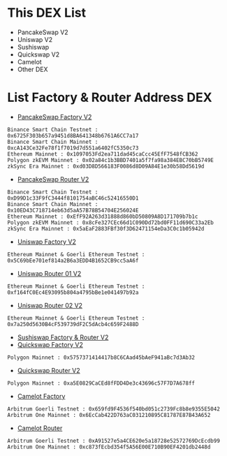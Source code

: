 # This DEX List
- PancakeSwap V2
- Uniswap V2
- Sushiswap
- Quickswap V2
- Camelot
- Other DEX

# List Factory & Router Address DEX
- [PancakeSwap Factory V2](https://docs.pancakeswap.finance/developers/smart-contracts/pancakeswap-exchange/v2-contracts/factory-v2)
```
Binance Smart Chain Testnet : 0x6725F303b657a9451d8BA641348b6761A6CC7a17
Binance Smart Chain Mainnet : 0xcA143Ce32Fe78f1f7019d7d551a6402fC5350c73
Ethereum Mainnet : 0x1097053Fd2ea711dad45caCcc45EfF7548fCB362
Polygon zkEVM Mainnet : 0x02a84c1b3BBD7401a5f7fa98a384EBC70bB5749E
zkSync Era Mainnet : 0xd03D8D566183F0086d8D09A84E1e30b58Dd5619d
```
- [PancakeSwap Router V2](https://docs.pancakeswap.finance/developers/smart-contracts/pancakeswap-exchange/v2-contracts/router-v2)
```
Binance Smart Chain Testnet : 0xD99D1c33F9fC3444f8101754aBC46c52416550D1
Binance Smart Chain Mainnet : 0x10ED43C718714eb63d5aA57B78B54704E256024E
Ethereum Mainnet : 0xEfF92A263d31888d860bD50809A8D171709b7b1c
Polygon zkEVM Mainnet : 0x8cFe327CEc66d1C090Dd72bd0FF11d690C33a2Eb
zkSync Era Mainnet : 0x5aEaF2883FBf30f3D62471154eDa3C0c1b05942d
```
- [Uniswap Factory V2](https://docs.uniswap.org/contracts/v2/reference/smart-contracts/factory)
```
Ethereum Mainnet & Goerli Ethereum Testnet : 0x5C69bEe701ef814a2B6a3EDD4B1652CB9cc5aA6f
```
- [Uniswap Router 01 V2](https://docs.uniswap.org/contracts/v2/reference/smart-contracts/router-01)
```
Ethereum Mainnet & Goerli Ethereum Testnet : 0xf164fC0Ec4E93095b804a4795bBe1e041497b92a
```
- [Uniswap Router 02 V2](https://docs.uniswap.org/contracts/v2/reference/smart-contracts/router-01)
```
Ethereum Mainnet & Goerli Ethereum Testnet : 0x7a250d5630B4cF539739dF2C5dAcb4c659F2488D
```
- [Sushiswap Factory & Router V2](https://docs.sushi.com/docs/Products/Classic%20AMM/Deployment%20Addresses)
- [Quickswap Factory V2](https://docs.quickswap.exchange/reference/smart-contracts/v2/01-factory)
```
Polygon Mainnet : 0x5757371414417b8C6CAad45bAeF941aBc7d3Ab32
```
- [Quickswap Router V2](https://docs.quickswap.exchange/reference/smart-contracts/v2/router02)
```
Polygon Mainnet : 0xa5E0829CaCEd8fFDD4De3c43696c57F7D7A678ff
```
- [Camelot Factory](https://docs.camelot.exchange/contracts/amm-v2/factory)
```
Arbitrum Goerli Testnet : 0x659fd9F4536f540bd051c2739Fc8b8e9355E5042
Arbitrum One Mainnet : 0x6EcCab422D763aC031210895C81787E87B43A652
```
- [Camelot Router](https://docs.camelot.exchange/contracts/amm-v2/router)
```
Arbitrum Goerli Testnet : 0xA91527e5a4CE620e5a18728e52572769DcEcdb99
Arbitrum One Mainnet : 0xc873fEcbd354f5A56E00E710B90EF4201db2448d
```
